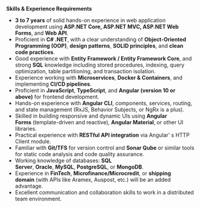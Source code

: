 **Skills & Experience Requirements**

- **3 to 7 years** of solid hands-on experience in web application development using **ASP.NET Core, ASP.NET MVC, ASP.NET Web Forms**, and **Web API**.
- Proficient in **C# .NET**, with a clear understanding of **Object-Oriented Programming (OOP)**, **design patterns**, **SOLID principles**, and **clean code practices**.
- Good experience with **Entity Framework / Entity Framework Core**, and strong **SQL** knowledge including stored procedures, indexing, query optimization, table partitioning, and transaction isolation.
- Experience working with **Microservices**, **Docker & Containers**, and implementing **CI/CD pipelines**.
- Proficient in **JavaScript**, **TypeScript**, and **Angular (version 10 or above)** for frontend development.
- Hands-on experience with **Angular CLI**, components, services, routing, and state management (RxJS, Behavior Subjects, or NgRx is a plus).
- Skilled in building responsive and dynamic UIs using **Angular Forms** (template-driven and reactive), **Angular Material**, or other UI libraries.
- Practical experience with **RESTful API integration** via Angular’ s HTTP Client module.
- Familiar with **Git/TFS** for version control and **Sonar Qube** or similar tools for static code analysis and code quality assurance.
- Working knowledge of databases: **SQL Server**, **Oracle**, **MySQL**, **PostgreSQL**, or **MongoDB**.
- Experience in **FinTech**, **Microfinance/Microcredit**, or **shipping domain** (with APIs like Aramex, Auspost, etc.) will be an added advantage.
- Excellent communication and collaboration skills to work in a distributed team environment.